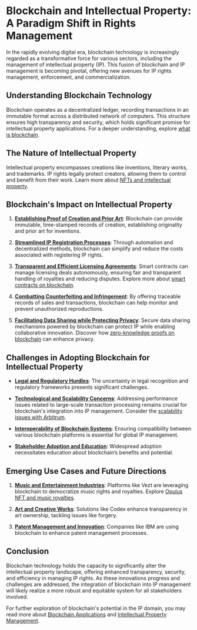 # Blockchain and Intellectual Property: A Paradigm Shift in Rights Management

In the rapidly evolving digital era, blockchain technology is increasingly regarded as a transformative force for various sectors, including the management of intellectual property (IP). This fusion of blockchain and IP management is becoming pivotal, offering new avenues for IP rights management, enforcement, and commercialization.

## Understanding Blockchain Technology

Blockchain operates as a decentralized ledger, recording transactions in an immutable format across a distributed network of computers. This structure ensures high transparency and security, which holds significant promise for intellectual property applications. For a deeper understanding, explore [what is blockchain](https://www.license-token.com/wiki/what-is-blockchain).

## The Nature of Intellectual Property

Intellectual property encompasses creations like inventions, literary works, and trademarks. IP rights legally protect creators, allowing them to control and benefit from their work. Learn more about [NFTs and intellectual property](https://www.license-token.com/wiki/nft-and-intellectual-property).

## Blockchain's Impact on Intellectual Property

1. **[Establishing Proof of Creation and Prior Art](https://example.com/proof-of-creation)**: Blockchain can provide immutable, time-stamped records of creation, establishing originality and prior art for inventions.

2. **[Streamlined IP Registration Processes](https://example.com/IP-registration)**: Through automation and decentralized methods, blockchain can simplify and reduce the costs associated with registering IP rights.

3. **[Transparent and Efficient Licensing Agreements](https://example.com/licensing-agreements)**: Smart contracts can manage licensing deals autonomously, ensuring fair and transparent handling of royalties and reducing disputes. Explore more about [smart contracts on blockchain](https://www.license-token.com/wiki/smart-contracts-on-blockchain).

4. **[Combatting Counterfeiting and Infringement](https://example.com/IP-infringement)**: By offering traceable records of sales and transactions, blockchain can help monitor and prevent unauthorized reproductions.

5. **[Facilitating Data Sharing while Protecting Privacy](https://example.com/data-privacy)**: Secure data sharing mechanisms powered by blockchain can protect IP while enabling collaborative innovation. Discover how [zero-knowledge proofs on blockchain](https://www.license-token.com/wiki/zero-knowledge-proofs-on-blockchain) can enhance privacy.

## Challenges in Adopting Blockchain for Intellectual Property

- **[Legal and Regulatory Hurdles](https://example.com/legal-challenges)**: The uncertainty in legal recognition and regulatory frameworks presents significant challenges.

- **[Technological and Scalability Concerns](https://example.com/scalability)**: Addressing performance issues related to large-scale transaction processing remains crucial for blockchain's integration into IP management. Consider the [scalability issues with Arbitrum](https://www.license-token.com/wiki/arbitrum-scalability-issues).

- **[Interoperability of Blockchain Systems](https://example.com/interoperability)**: Ensuring compatibility between various blockchain platforms is essential for global IP management.

- **[Stakeholder Adoption and Education](https://example.com/stakeholder-adoption)**: Widespread adoption necessitates education about blockchain’s benefits and potential.

## Emerging Use Cases and Future Directions

1. **[Music and Entertainment Industries](https://example.com/music-blockchain)**: Platforms like Vezt are leveraging blockchain to democratize music rights and royalties. Explore [Opulus NFT and music royalties](https://www.license-token.com/wiki/opulus-nft-and-music-royalties).

2. **[Art and Creative Works](https://example.com/art-blockchain)**: Solutions like Codex enhance transparency in art ownership, tackling issues like forgery.

3. **[Patent Management and Innovation](https://example.com/patent-blockchain)**: Companies like IBM are using blockchain to enhance patent management processes.

## Conclusion

Blockchain technology holds the capacity to significantly alter the intellectual property landscape, offering enhanced transparency, security, and efficiency in managing IP rights. As these innovations progress and challenges are addressed, the integration of blockchain into IP management will likely realize a more robust and equitable system for all stakeholders involved.

For further exploration of blockchain's potential in the IP domain, you may read more about [Blockchain Applications](https://example.com/blockchain-applications) and [Intellectual Property Management](https://example.com/IP-management).